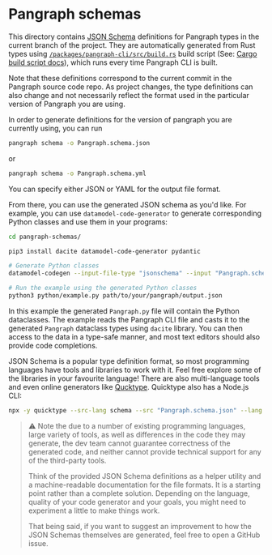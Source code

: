 # Pangraph schemas

This directory contains [JSON Schema](https://json-schema.org/) definitions for Pangraph types in the current branch of the project. They are automatically generated from Rust types using [`/packages/pangraph-cli/src/build.rs`](../pangraph-cli/src/build.rs) build script (See: [Cargo build script docs](https://doc.rust-lang.org/cargo/reference/build-scripts.html)), which runs every time Pangraph CLI is built.

Note that these definitions correspond to the current commit in the Pangraph source code repo. As project changes, the type definitions can also change and not necessarily reflect the format used in the particular version of Pangraph you are using.

In order to generate definitions for the version of pangraph you are currently using, you can run

```bash
pangraph schema -o Pangraph.schema.json
```

or

```bash
pangraph schema -o Pangraph.schema.yml
```

You can specify either JSON or YAML for the output file format.

From there, you can use the generated JSON schema as you'd like. For example, you can use `datamodel-code-generator` to generate corresponding Python classes and use them in your programs:

```bash
cd pangraph-schemas/

pip3 install dacite datamodel-code-generator pydantic

# Generate Python classes
datamodel-codegen --input-file-type "jsonschema" --input "Pangraph.schema.json" --output-model-type "dataclasses.dataclass" --enum-field-as-literal=all --output "python/Pangraph.py"

# Run the example using the generated Python classes
python3 python/example.py path/to/your/pangraph/output.json

```

In this example the generated `Pangraph.py` file will contain the Python dataclasses. The example reads the Pangraph CLI file and casts it to the generated `Pangraph` dataclass types using `dacite` library. You can then access to the data in a type-safe manner, and most text editors should also provide code completions.

JSON Schema is a popular type definition format, so most programming languages have tools and libraries to work with it. Feel free explore some of the libraries in your favourite language! There are also multi-language tools and even online generators like [Qucktype](https://quicktype.io/). Quicktype also has a Node.js CLI:

```bash
npx -y quicktype --src-lang schema --src "Pangraph.schema.json" --lang python --python-version 3.7 --just-types --top-level "_PangraphSchemaRoot" --out "python/Pangraph.py"
```

> ⚠️ Note the due to a number of existing programming languages, large variety of tools, as well as differences in the code they may generate, the dev team cannot guarantee correctness of the generated code, and neither cannot provide technical support for any of the third-party tools.
> 
> Think of the provided JSON Schema definitions as a helper utility and a machine-readable documentation for the file formats. It is a starting point rather than a complete solution. Depending on the language, quality of your code generator and your goals, you might need to experiment a little to make things work.
> 
> That being said, if you want to suggest an improvement to how the JSON Schemas themselves are generated, feel free to open a GitHub issue.
